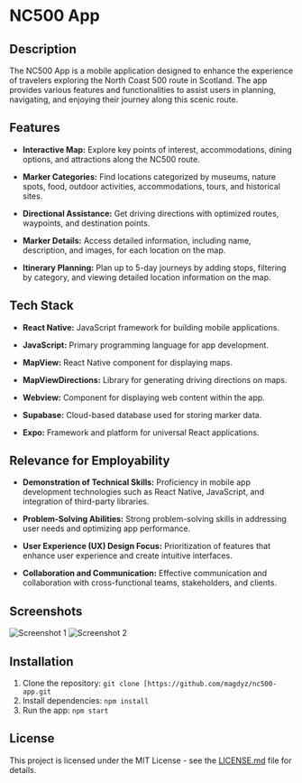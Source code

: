 # NC500 App

## Description
The NC500 App is a mobile application designed to enhance the experience of travelers exploring the North Coast 500 route in Scotland. The app provides various features and functionalities to assist users in planning, navigating, and enjoying their journey along this scenic route.

## Features

- **Interactive Map:** Explore key points of interest, accommodations, dining options, and attractions along the NC500 route.
  
- **Marker Categories:** Find locations categorized by museums, nature spots, food, outdoor activities, accommodations, tours, and historical sites.
  
- **Directional Assistance:** Get driving directions with optimized routes, waypoints, and destination points.
  
- **Marker Details:** Access detailed information, including name, description, and images, for each location on the map.
  
- **Itinerary Planning:** Plan up to 5-day journeys by adding stops, filtering by category, and viewing detailed location information on the map.
  
## Tech Stack

- **React Native:** JavaScript framework for building mobile applications.
  
- **JavaScript:** Primary programming language for app development.
  
- **MapView:** React Native component for displaying maps.
  
- **MapViewDirections:** Library for generating driving directions on maps.
  
- **Webview:** Component for displaying web content within the app.
  
- **Supabase:** Cloud-based database used for storing marker data.
  
- **Expo:** Framework and platform for universal React applications.

## Relevance for Employability

- **Demonstration of Technical Skills:** Proficiency in mobile app development technologies such as React Native, JavaScript, and integration of third-party libraries.
  
- **Problem-Solving Abilities:** Strong problem-solving skills in addressing user needs and optimizing app performance.
  
- **User Experience (UX) Design Focus:** Prioritization of features that enhance user experience and create intuitive interfaces.
  
- **Collaboration and Communication:** Effective communication and collaboration with cross-functional teams, stakeholders, and clients.

## Screenshots

![Screenshot 1](/Screenshots/screenshot1.gif)
![Screenshot 2](/Screenshots/screenshot2.gif)

## Installation

1. Clone the repository: `git clone [https://github.com/magdyz/nc500-app.git`
2. Install dependencies: `npm install`
3. Run the app: `npm start`

## License

This project is licensed under the MIT License - see the [LICENSE.md](LICENSE.md) file for details.
